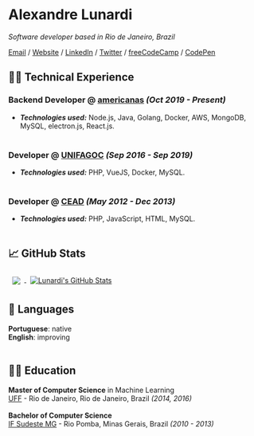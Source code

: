 # Alexandre Lunardi
_Software developer based in Rio de Janeiro, Brazil_ <br>

[Email](mailto:alexandre.lunardi2@gmail.com) / [Website](https://thelunardi.dev/) / [LinkedIn](https://www.linkedin.com/in/thelunardi/) / [Twitter](https://twitter.com/thelunardi/) / [freeCodeCamp](https://www.freecodecamp.org/thelunardi) / [CodePen](https://codepen.io/thelunardi)


## 👨‍💻 Technical Experience
### Backend Developer @ [americanas](https://www.americanas.com/) _(Oct 2019 - Present)_ <br>
  - **_Technologies used:_** Node.js, Java, Golang, Docker, AWS, MongoDB, MySQL, electron.js, React.js.
  <br><br>

### Developer @ [UNIFAGOC](https://unifagoc.edu.br/) _(Sep 2016 - Sep 2019)_ <br>
  - **_Technologies used:_** PHP, VueJS, Docker, MySQL.
  <br><br>

### Developer @ [CEAD](http://cead.riopomba.ifsudestemg.edu.br/) _(May 2012 - Dec 2013)_ <br>
  - **_Technologies used:_** PHP, JavaScript, HTML, MySQL.
  <br><br>
  
## 📈 GitHub Stats
<a href="https://github.com/thelunardi">
  <img align="center" style="margin:0.5rem" src="https://github-readme-stats.vercel.app/api/top-langs/?username=thelunardi&hide=html,css&title_color=ffffff&text_color=c9cacc&icon_color=4AB197&bg_color=1A2B34" />
</a>

<a href="https://github.com/thelunardi">
  <img align="center" style="margin:0.5rem" src="https://github-readme-stats.vercel.app/api?username=thelunardi&show_icons=true&line_height=27&count_private=true&title_color=ffffff&text_color=c9cacc&icon_color=4AB097&bg_color=1A2B34" alt="Lunardi's GitHub Stats" />
</a>

## 💬 Languages

**Portuguese**: native <br>
**English**: improving
<br><br>

## 👨‍🎓 Education
**Master of Computer Science** in Machine Learning <br>
[UFF](http://www.ic.uff.br/index.php/pt/) - Rio de Janeiro, Rio de Janeiro, Brazil _(2014, 2016)_
<br><br>
**Bachelor of Computer Science**<br>
[IF Sudeste MG](https://www.ifsudestemg.edu.br/riopomba) - Rio Pomba, Minas Gerais, Brazil _(2010 - 2013)_
